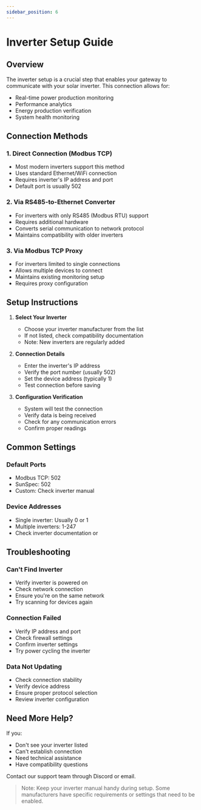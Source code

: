 ```yaml
---
sidebar_position: 6
---
```


# Inverter Setup Guide

## Overview

The inverter setup is a crucial step that enables your gateway to communicate with your solar inverter. This connection allows for:
- Real-time power production monitoring
- Performance analytics
- Energy production verification
- System health monitoring

## Connection Methods

### 1. Direct Connection (Modbus TCP)
- Most modern inverters support this method
- Uses standard Ethernet/WiFi connection
- Requires inverter's IP address and port
- Default port is usually 502

### 2. Via RS485-to-Ethernet Converter
- For inverters with only RS485 (Modbus RTU) support
- Requires additional hardware
- Converts serial communication to network protocol
- Maintains compatibility with older inverters

### 3. Via Modbus TCP Proxy
- For inverters limited to single connections
- Allows multiple devices to connect
- Maintains existing monitoring setup
- Requires proxy configuration

## Setup Instructions

1. **Select Your Inverter**
   - Choose your inverter manufacturer from the list
   - If not listed, check compatibility documentation
   - Note: New inverters are regularly added

2. **Connection Details**
   - Enter the inverter's IP address
   - Verify the port number (usually 502)
   - Set the device address (typically 1)
   - Test connection before saving

3. **Configuration Verification**
   - System will test the connection
   - Verify data is being received
   - Check for any communication errors
   - Confirm proper readings

## Common Settings

### Default Ports
- Modbus TCP: 502
- SunSpec: 502
- Custom: Check inverter manual

### Device Addresses
- Single inverter: Usually 0 or 1
- Multiple inverters: 1-247
- Check inverter documentation or

## Troubleshooting

### Can't Find Inverter
- Verify inverter is powered on
- Check network connection
- Ensure you're on the same network
- Try scanning for devices again

### Connection Failed
- Verify IP address and port
- Check firewall settings
- Confirm inverter settings
- Try power cycling the inverter

### Data Not Updating
- Check connection stability
- Verify device address
- Ensure proper protocol selection
- Review inverter configuration

## Need More Help?

If you:
- Don't see your inverter listed
- Can't establish connection
- Need technical assistance
- Have compatibility questions

Contact our support team through Discord or email.

> Note: Keep your inverter manual handy during setup. Some manufacturers have specific requirements or settings that need to be enabled.